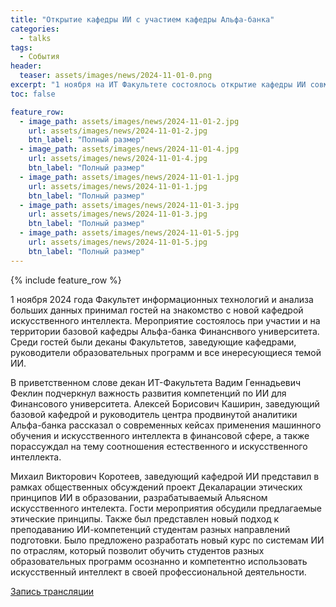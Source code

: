 ```yaml
---
title: "Открытие кафедры ИИ с участием кафедры Альфа-банка"
categories:
  - talks
tags:
  - События
header:
  teaser: assets/images/news/2024-11-01-0.png
excerpt: "1 ноября на ИТ Факультете состоялось открытие кафедры ИИ совместно с базовой кафедрой Альфа-банка"
toc: false

feature_row:
  - image_path: assets/images/news/2024-11-01-2.jpg
    url: assets/images/news/2024-11-01-2.jpg
    btn_label: "Полный размер"
  - image_path: assets/images/news/2024-11-01-4.jpg
    url: assets/images/news/2024-11-01-4.jpg
    btn_label: "Полный размер"
  - image_path: assets/images/news/2024-11-01-1.jpg
    url: assets/images/news/2024-11-01-1.jpg
    btn_label: "Полный размер"
  - image_path: assets/images/news/2024-11-01-3.jpg
    url: assets/images/news/2024-11-01-3.jpg
    btn_label: "Полный размер"
  - image_path: assets/images/news/2024-11-01-5.jpg
    url: assets/images/news/2024-11-01-5.jpg
    btn_label: "Полный размер"
---
```


{% include feature_row %}

1 ноября 2024 года Факультет информационных технологий и анализа больших данных принимал гостей на знакомство с новой кафедрой искусственного интеллекта. Мероприятие состоялось при участии и на территории базовой кафедры Альфа-банка Финанснвого университета. Среди гостей были деканы Факультетов, заведующие кафедрами, руководители образовательных программ и все инересующиеся темой ИИ.

В приветственном слове декан ИТ-Факультета Вадим Геннадьевич Феклин подчеркнул важность развития компетенций по ИИ для Финансового университета. Алексей Борисович Каширин, заведующий базовой кафедрой и руководитель центра продвинутой аналитики Альфа-банка рассказал о современных кейсах применения машинного обучения и искусственного интеллекта в финансовой сфере, а также порассуждал на тему соотношения естественного и искусственного интеллекта.

Михаил Викторович Коротеев, заведующий кафедрой ИИ представил в рамках общественных обсуждений проект Декаларации этических принципов ИИ в образовании, разрабатываемый Альясном искусственного интелекта. Гости мероприятия обсудили предлагаемые этические принципы. Также был представлен новый подход к преподаванию ИИ-компетенций студентам разных направлений подготовки. Было предложено разработать новый курс по системам ИИ по отраслям, который позволит обучить студентов разных образовательных программ осознанно и компетентно использовать искусственный интеллект в своей  профессиональной деятельности.

[Запись трансляции](https://vk.com/itiabd_official?z=video-199134585_456239096%2Fvideos-199134585%2Fpl_-199134585_-2)

